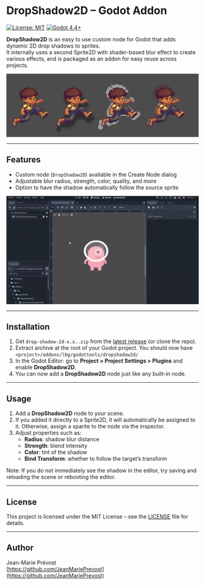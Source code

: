# DropShadow2D – Godot Addon
[![License: MIT](https://img.shields.io/badge/license-MIT-green.svg)](LICENSE) [![Godot 4.4+](https://img.shields.io/badge/Godot-4.4%2B-blue.svg)](https://godotengine.org/)

**DropShadow2D** is an easy to use custom node for Godot that adds dynamic 2D drop shadows to sprites.  
It internally uses a second Sprite2D with shader-based blur effect to create various effects, and is packaged as an addon for easy reuse across projects.


![Demo](images/drop_shadow_multi_demo.png)

---

## Features
- Custom node (`DropShadow2D`) available in the Create Node dialog  
- Adjustable blur radius, strength, color, quality, and more
- Option to have the shadow automatically follow the source sprite

<img src="images/drop_shadow_2d_demo.gif" alt="Demo">

---

## Installation
1. Get `drop-shadow-2d-x.x..zip` from the [latest release](https://github.com/JeanMariePrevost/godot-drop-shadow-2d/releases/latest)
 (or clone the repo).
2. Extract archive at the root of your Godot project. 
You should now have `<project>/addons/lbg/godottools/dropshadow2d/` 
3. In the Godot Editor: go to **Project > Project Settings > Plugins** and enable **DropShadow2D**.  
4. You can now add a **DropShadow2D** node just like any built-in node.

---

## Usage
1. Add a **DropShadow2D** node to your scene.  
2. If you added it directly to a Sprite2D, it will automatically be assigned to it. Otherwise, assign a sparite to the node via the inspector.
3. Adjust properties such as:
   - **Radius**: shadow blur distance  
   - **Strength**: blend intensity  
   - **Color**: tint of the shadow  
   - **Bind Transform**: whether to follow the target’s transform 

Note: If you do not immediately see the shadow in the editor, try saving and reloading the scene or rebooting the editor.

---

## License
This project is licensed under the MIT License – see the [LICENSE](LICENSE) file for details.

---

## Author
Jean-Marie Prévost  
[https://github.com/JeanMariePrevost](https://github.com/JeanMariePrevost)
